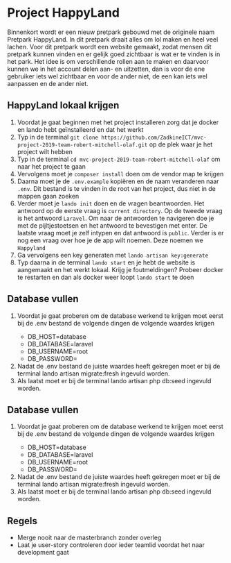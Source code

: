 <h1>Project HappyLand</h1>

Binnenkort wordt er een nieuw pretpark gebouwd met de originele naam Pretpark HappyLand. In dit pretpark draait alles om lol maken en heel veel lachen. Voor dit pretpark wordt een website gemaakt, zodat mensen dit pretpark kunnen vinden en er gelijk goed zichtbaar is wat er te vinden is in het park. Het idee is om verschillende rollen aan te maken en daarvoor kunnen we in het account delen aan- en uitzetten, dan is voor de ene gebruiker iets wel zichtbaar en voor de ander niet, de een kan iets wel aanpassen en de ander niet. 

<h2>HappyLand lokaal krijgen</h2>
<ol>
    <li>Voordat je gaat beginnen met het project installeren zorg dat je docker en lando hebt geïnstalleerd en dat het werkt</li>
    <li>Typ in de terminal <code>git clone https://github.com/ZadkineICT/mvc-project-2019-team-robert-mitchell-olaf.git</code> op de plek waar je het project wilt hebben</li>
    <li>Typ in de terminal <code>cd mvc-project-2019-team-robert-mitchell-olaf</code> om naar het project te gaan</li>
    <li>Vervolgens moet je <code>composer install</code> doen om de vendor map te krijgen</li>
    <li>Daarna moet je de <code>.env.example</code> kopiëren en de naam veranderen naar <code>.env</code>. Dit bestand is te vinden in de root van het project, dus niet in de mappen gaan zoeken</li>
    <li>Verder moet je <code>lando init</code> doen en de vragen beantwoorden. Het antwoord op de eerste vraag is <code>current directory</code>. Op de tweede vraag is het antwoord <code>Laravel</code>. Om naar de antwoorden te navigeren doe je met de pijltjestoetsen en het antwoord te bevestigen met enter. De laatste vraag moet je zelf intypen en dat antwoord is <code>public</code>. Verder is er nog een vraag over hoe je de app wilt noemen. Deze noemen we <code>Happyland</code></li>
    <li>Ga vervolgens een key generaten met <code>lando artisan key:generate</code></li>
    <li>Typ daarna in de terminal <code>lando start</code> en je hebt de website is aangemaakt en het werkt lokaal. Krijg je foutmeldingen? Probeer docker te restarten en dan als docker weer loopt <code>lando start</code> te doen</li>
</ol>

<h2>Database vullen</h2>
<ol>
    <li>Voordat je gaat proberen om de database werkend te krijgen moet eerst bij de .env bestand de volgende dingen de volgende waardes           krijgen</li>
    <ul>
        <li> DB_HOST=database </li>
        <li> DB_DATABASE=laravel </li>
        <li> DB_USERNAME=root</li>
        <li> DB_PASSWORD=</li>
    </ul>
    <li>Nadat de .env bestand de juiste waardes heeft gekregen moet er bij de terminal lando artisan migrate:fresh ingevuld worden.</li>
    <li>Als laatst moet er bij de terminal lando artisan php db:seed ingevuld worden.</li>  
</ol>

<h2>Database vullen</h2>
<ol>
    <li>Voordat je gaat proberen om de database werkend te krijgen moet eerst bij de .env bestand de volgende dingen de volgende waardes           krijgen</li>
    <ul>
        <li> DB_HOST=database </li>
        <li> DB_DATABASE=laravel </li>
        <li> DB_USERNAME=root</li>
        <li> DB_PASSWORD=</li>
    </ul>
    <li>Nadat de .env bestand de juiste waardes heeft gekregen moet er bij de terminal lando artisan migrate:fresh ingevuld worden.</li>
    <li>Als laatst moet er bij de terminal lando artisan php db:seed ingevuld worden.</li>  
</ol>

<h2>Regels</h2>
<ul>
    <li>Merge nooit naar de masterbranch zonder overleg</li>
    <li>Laat je user-story controleren door ieder teamlid voordat het naar development gaat</li>
</ul>
